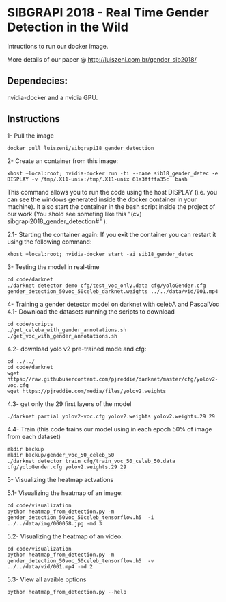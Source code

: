 # SIBGRAPI 2018 -  Real Time Gender Detection in the Wild #
Intructions to run our docker image.

More details of our paper @  http://luiszeni.com.br/gender_sib2018/

## Dependecies:
nvidia-docker and a nvidia GPU.

## Instructions
	
1- Pull the image
```
docker pull luiszeni/sibgrapi18_gender_detection
```
2- Create an container from this image:
```
xhost +local:root; nvidia-docker run -ti --name sib18_gender_detec -e DISPLAY -v /tmp/.X11-unix:/tmp/.X11-unix 61a3ffffa35c  bash
```
This command allows you to run the code using the host DISPLAY (i.e.  you can see the windows generated inside the docker container in your machine). It also start the container in the bash script inside the project of our work (You shold see someting like this "(cv) sibgrapi2018_gender_detection#" ).

2.1- Starting the container again:
If you exit the container you can restart it using the following command:
```
xhost +local:root; nvidia-docker start -ai sib18_gender_detec
```
3- Testing the model in real-time
```
cd code/darknet
./darknet detector demo cfg/test_voc_only.data cfg/yoloGender.cfg gender_detection_50voc_50celeb_darknet.weights ../../data/vid/001.mp4
```

4- Training a gender detector model on darknet with celebA and PascalVoc
4.1- Download the datasets running the scripts to download
```
cd code/scripts
./get_celeba_with_gender_annotations.sh
./get_voc_with_gender_annotations.sh
```
4.2- download yolo v2 pre-trained mode and cfg:
```
cd ../../
cd code/darknet
wget https://raw.githubusercontent.com/pjreddie/darknet/master/cfg/yolov2-voc.cfg
wget https://pjreddie.com/media/files/yolov2.weights
```
4.3- get only the 29 first layers of the model
```
./darknet partial yolov2-voc.cfg yolov2.weights yolov2.weights.29 29
```
4.4- Train (this code trains our model using in each epoch 50% of image from each dataset)
```
mkdir backup
mkdir backup/gender_voc_50_celeb_50
./darknet detector train cfg/train_voc_50_celeb_50.data cfg/yoloGender.cfg yolov2.weights.29 29
```

5- Visualizing the heatmap actvations

5.1- Visualizing the heatmap of an image:
```
cd code/visualization
python heatmap_from_detection.py -m gender_detection_50voc_50celeb_tensorflow.h5  -i ../../data/img/000058.jpg -md 3
```
5.2- Visualizing the heatmap of an video:
```
cd code/visualization
python heatmap_from_detection.py -m gender_detection_50voc_50celeb_tensorflow.h5  -v ../../data/vid/001.mp4 -md 2
```
5.3- View all avaible options
```
python heatmap_from_detection.py --help
```


